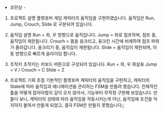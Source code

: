 - 조민상 -

1. 프로젝트 설명
플랫포머 게임 캐릭터의 움직임을 구현하였습니다.
움직임은 Run, Jump, Crouch, Slide 로 구분되어 있습니다.

2. 움직임 설명
Run = 좌, 우 방향으로 움직입니다.
Jump = 위로 점프하며, 점프 중, 움직임이 제한됩니다.
Crouch = 몸을 웅크리고, 웅크린 시간에 비례하여 점프 파워가 올라갑니다. 웅크리기 중, 움직임이 제한됩니다.
Slide = 움직임이 제한되며, 이동 방향으로 빠르게 슬라이딩 합니다.

3. 조작키
조작키는 키보드 버튼으로 구성되어 있습니다.
Run = 좌, 우 화살표
Jump = V / 
Crouch = C
Slide = Z

4. 프로젝트 기획 초점
기본적인 플랫포머 캐릭터의 움직임을 구현하고, 캐릭터의 State에 따라 움직임과 애니메이션을 관리하는 FSM을 만들려 했습니다.
전체적인 틀을 어떻게 잡아야할지 감이 오지 않아서, 기능부터 무작정 구현해 보았습니다.
만들다 보니, 캐릭터의 상태에 따라 움직임을 작동시키는게 아닌, 움직임에 조건을 덕지덕지 붙여서 만들게 되었고, 결국 FSM은 만들지 못했습니다;;

